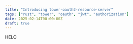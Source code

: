 ```yaml
---
title: "Introducing tower-oauth2-resource-server"
tags: ["rust", "tower", "oauth", "jwt", "authorization"]
date: 2025-02-14T00:00:00Z
draft: true
---
```


HELO
